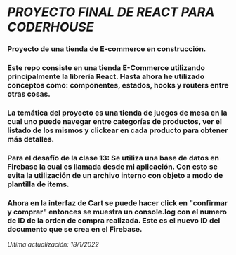 # *PROYECTO FINAL DE REACT PARA CODERHOUSE*

### Proyecto de una tienda de E-commerce en construcción.

### Este repo consiste en una tienda E-Commerce utilizando principalmente la librería React. Hasta ahora he utilizado conceptos como: componentes, estados, hooks y routers entre otras cosas.
### La temática del proyecto es una tienda de juegos de mesa en la cual uno puede navegar entre categorías de productos, ver el listado de los mismos y clickear en cada producto para obtener más detalles.

### Para el desafío de la clase 13: Se utiliza una base de datos en Firebase la cual es llamada desde mi aplicación. Con esto se evita la utilización de un archivo interno con objeto a modo de plantilla de items. 

### Ahora en la interfaz de Cart se puede hacer click en "confirmar y comprar" entonces se muestra un console.log con el numero de ID de la orden de compra realizada. Este es el nuevo ID del documento que se crea en el Firebase.

_Ultima actualización: 18/1/2022_